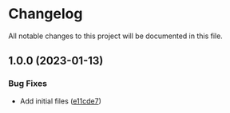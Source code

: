 # Changelog

All notable changes to this project will be documented in this file.

## 1.0.0 (2023-01-13)


### Bug Fixes

* Add initial files ([e11cde7](https://github.com/ganexcloud/terraform-aws-gitlab-oidc/commit/e11cde79c908fd3ffce2fd8ec7d3bb08405f4019))
